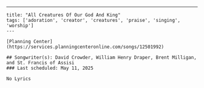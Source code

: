 ---
    title: "All Creatures Of Our God And King"
    tags: ['adoration', 'creator', 'creatures', 'praise', 'singing', 'worship']
    ---

    [Planning Center](https://services.planningcenteronline.com/songs/12501992)

    ## Songwriter(s): David Crowder, William Henry Draper, Brent Milligan, and St. Francis of Assisi
    ### Last scheduled: May 11, 2025          

    No Lyrics
    